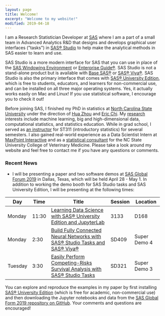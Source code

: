 ```yaml
---
layout: page
title: Welcome!
excerpt: "Welcome to my website!"
modified: 2019-04-18
---
```


I am a Research Statistician Developer at [SAS](https://www.sas.com/) where I am a part of a small team in Advanced Analytics R&D that designs and develops graphical user interfaces ("tasks") in [SAS® Studio](https://www.sas.com/en_us/software/studio.html) to help make the analytical methods in SAS easier to learn and use.  

SAS Studio is a more modern interface for SAS that you can use in place of the [SAS Windowing Environment](http://documentation.sas.com/?docsetId=lrcon&docsetTarget=n1039zk8bk9aton1fmbm7z2wji3k.htm&docsetVersion=9.4&locale=en#n1nc2xs6ihxuaon1l5ws6gsiy5ht) or [Enterprise Guide®](https://www.sas.com/en_us/software/enterprise-guide.html).  SAS Studio is not a stand-alone product but is available with [Base SAS®](https://www.sas.com/en_us/software/base-sas.html) or [SAS® Viya®](https://www.sas.com/en_us/software/viya.html).  SAS Studio is also the primary interface that comes with [SAS® University Edition](https://www.sas.com/en_us/software/university-edition.html), which is free to students, educators, and learners for non-commercial use, and can be installed on all three major operating systems.  Yes, it actually works easily on Mac and Linux!  If you use statistical software, I encourage you to check it out!

Before joining SAS, I finished my PhD in statistics at [North Carolina State University](http://www.ncsu.edu) under the direction of [Hua Zhou](http://hua-zhou.github.io/) and [Eric Chi](http://www.ericchi.com).  My [research](http://brgaines.github.io/research/) interests include machine learning, big and high-dimensional data, computational statistics, and statistics education.  While in grad school, I served as [an instructor](http://brgaines.github.io/teaching/) for ST311 (introductory statistics) for several semesters.  I also gained real-world experience as a Data Scientist Intern at [MaxPoint Interactive](http://maxpoint.com/us) and as a [statistical consultant](http://brgaines.github.io/consulting/) for the NC State University College of Veterinary Medicine.  Please take a look around my website and feel free to contact me if you have any questions or comments.



### Recent News
* I will be presenting a paper and two software demos at [SAS Global Forum 2019](https://www.sas.com/en_us/events/sas-global-forum.html) in Dallas, Texas, which will be held April 28 - May 1.  In addition to working the demo booth for SAS Studio tasks and SAS University Edition, I will be presenting at the following times:

| Day     | Time  | Title                                                               | Session | Location     |
|---------|-------|---------------------------------------------------------------------|---------|--------------|
| Monday  | 11:30 | [Learning Data Science with SAS® University Edition and JupyterLab](http://sasgfsessioncatalog.com/#/filter/Type%7C%7CView%20All%5E@343) | 3133   | D168 |
| Monday  | 2:30  | [Build Fully Connected Neural Networks with SAS® Studio Tasks and SAS® Viya®](http://sasgfsessioncatalog.com/#/filter/Type%7C%7CView%20All%5E@79)                                                    | SD409   | Super Demo 4 |
| Tuesday | 3:30 | [Easily Perform Competing-Risks Survival Analysis with SAS® Studio Tasks](http://sasgfsessioncatalog.com/#/filter/Type%7C%7CView%20All%5E@181)       | SD321   | Super Demo 3 |

You can explore and reproduce the examples in my paper by first installing [SAS® University Edition](https://www.sas.com/en_us/software/university-edition.html) (which is free for academic, non-commercial use) and then downloading the Jupyter notebooks and data from the [SAS Global Form 2019 repository on GitHub](https://github.com/sascommunities/sas-global-forum-2019/tree/master/3133-2019-Gaines).  Your comments and questions are encouraged!


